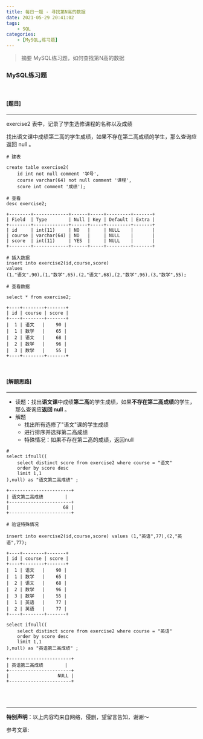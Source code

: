 ```yaml
---
title: 每日一题 - 寻找第N高的数据
date: 2021-05-29 20:41:02
tags:
    - SQL
categories:
    - [MySQL,练习题]
---
```


> 摘要
MySQL练习题，如何查找第N高的数据
<!-- more -->

### MySQL练习题

<br>

#### [题目]

---

exercise2 表中，记录了学生选修课程的名称以及成绩

找出语文课中成绩第二高的学生成绩，如果不存在第二高成绩的学生，那么查询应返回 null 。

```mysql
# 建表

create table exercise2(
    id int not null comment '学号',
    course varchar(64) not null comment '课程',
    score int comment '成绩');

# 查看
desc exercise2;

+--------+-------------+------+-----+---------+-------+
| Field  | Type        | Null | Key | Default | Extra |
+--------+-------------+------+-----+---------+-------+
| id     | int(11)     | NO   |     | NULL    |       |
| course | varchar(64) | NO   |     | NULL    |       |
| score  | int(11)     | YES  |     | NULL    |       |
+--------+-------------+------+-----+---------+-------+

# 插入数据
insert into exercise2(id,course,score)
values
(1,"语文",90),(1,"数学",65),(2,"语文",68),(2,"数学",96),(3,"数学",55);

# 查看数据

select * from exercise2;

+----+--------+-------+
| id | course | score |
+----+--------+-------+
|  1 | 语文   |    90 |
|  1 | 数学   |    65 |
|  2 | 语文   |    68 |
|  2 | 数学   |    96 |
|  3 | 数学   |    55 |
+----+--------+-------+

```


<br>

#### [解题思路]

---


- 读题：找出**语文课**中成绩**第二高**的学生成绩，如果**不存在第二高成绩**的学生，那么查询应**返回 null** 。
- 解题
  - 找出所有选修了"语文"课的学生成绩
  - 进行排序并选择第二高成绩
  - 特殊情况：如果不存在第二高的成绩，返回null

```mysql
# 
select ifnull((
	select distinct score from exercise2 where course = "语文"
    order by score desc
    limit 1,1
),null) as "语文第二高成绩" ;

+-----------------------+
| 语文第二高成绩        |
+-----------------------+
|                    68 |
+-----------------------+
```



```mysql
# 验证特殊情况

insert into exercise2(id,course,score) values (1,"英语",77),(2,"英语",77);

+----+--------+-------+
| id | course | score |
+----+--------+-------+
|  1 | 语文   |    90 |
|  1 | 数学   |    65 |
|  2 | 语文   |    68 |
|  2 | 数学   |    96 |
|  3 | 数学   |    55 |
|  1 | 英语   |    77 |
|  2 | 英语   |    77 |
+----+--------+-------+

select ifnull((
	select distinct score from exercise2 where course = "英语"
    order by score desc
    limit 1,1
),null) as "英语第二高成绩" ;

+-----------------------+
| 英语第二高成绩        |
+-----------------------+
|                  NULL |
+-----------------------+
```


<br>
<br>

---
**特别声明**：以上内容均来自网络，侵删，望留言告知，谢谢～


参考文章:  
